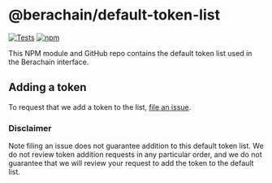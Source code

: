 # @berachain/default-token-list

[![Tests](https://github.com/Berachain/token-lists/workflows/Tests/badge.svg)](https://github.com/Berachain/default-token-list/actions?query=workflow%3ATests)
[![npm](https://img.shields.io/npm/v/@berachain/default-token-list)](https://unpkg.com/@berachain/default-token-list@latest/)

This NPM module and GitHub repo contains the default token list used in the Berachain interface.

## Adding a token

To request that we add a token to the list,
[file an issue](https://github.com/Berachain/default-token-list/issues/new?assignees=&labels=token+request&template=token-request.md&title=Add+%7BTOKEN_SYMBOL%7D%3A+%7BTOKEN_NAME%7D).

### Disclaimer

Note filing an issue does not guarantee addition to this default token list.
We do not review token addition requests in any particular order, and we do not
guarantee that we will review your request to add the token to the default list.
